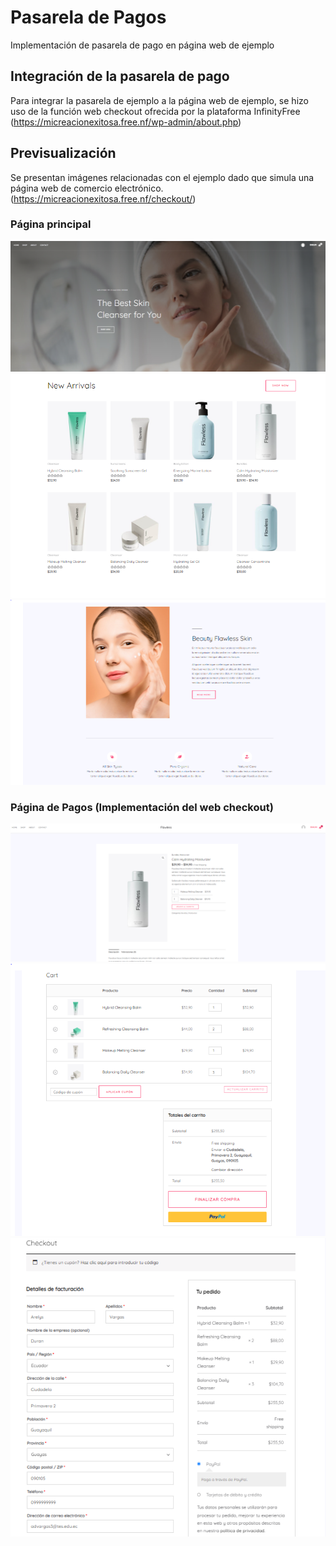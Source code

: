 # Pasarela de Pagos 
Implementación de pasarela de pago en página web de ejemplo

## Integración de la pasarela de pago
Para integrar la pasarela de ejemplo a la página web de ejemplo, se hizo uso de la función web checkout ofrecida por la plataforma InfinityFree (https://micreacionexitosa.free.nf/wp-admin/about.php)

## Previsualización
Se presentan imágenes relacionadas con el ejemplo dado que simula una página web de comercio electrónico. (https://micreacionexitosa.free.nf/checkout/)

### Página principal
![Página principal](./imagenes/main_page.PNG)
![Página principal](./imagenes/main_page_1.PNG)
![Página principal](./imagenes/main_page_2.PNG)

### Página de Pagos (Implementación del web checkout)
![Página principal](./imagenes/main_page3.PNG)
![Página principal](./imagenes/main_page4.PNG)
![Página principal](./imagenes/main_page5.PNG)
